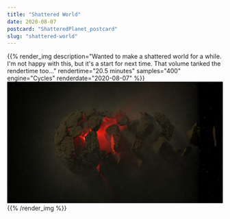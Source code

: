 ```yaml
---
title: "Shattered World"
date: 2020-08-07
postcard: "ShatteredPlanet_postcard"
slug: "shattered-world"
---
```


{{% render_img 
  description="Wanted to make a shattered world for a while. I'm not happy with this, but it's a start for next time. That volume tanked the rendertime too..." 
  rendertime="20.5 minutes" 
  samples="400" 
  engine="Cycles" 
  renderdate="2020-08-07" %}}
![Shattered World with dust cloud](img/ShatteredPlanet.png)
{{% /render_img %}}


